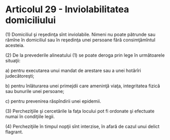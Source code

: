 # Articolul 29 - Inviolabilitatea domiciliului

(1) Domiciliul şi reşedinţa sînt inviolabile. Nimeni nu poate pătrunde sau rămîne în domiciliul sau în reşedinţa unei persoane fără consimţămîntul acesteia.

(2) De la prevederile alineatului (1) se poate deroga prin lege în următoarele situaţii:

a) pentru executarea unui mandat de arestare sau a unei hotărîri judecătoreşti;

b) pentru înlăturarea unei primejdii care ameninţă viaţa, integritatea fizică sau bunurile unei persoane;

c) pentru prevenirea răspîndirii unei epidemii.

(3) Percheziţiile şi cercetările la faţa locului pot fi ordonate şi efectuate numai în condiţiile legii.

(4) Percheziţiile în timpul nopţii sînt interzise, în afară de cazul unui delict flagrant.